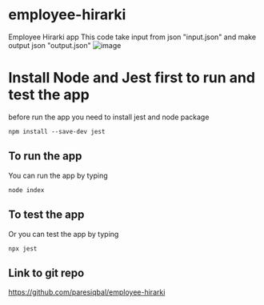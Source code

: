 # employee-hirarki
Employee Hirarki app
This code take input from json "input.json" and make output json "output.json"
![image](https://github.com/paresiqbal/employee-hirarki/assets/73816062/e6b7b808-def5-4a5c-bbba-37a5c162a544)

# Install Node and Jest first to run and test the app
before run the app you need to install jest and node package
```
npm install --save-dev jest
```

## To run the app
You can run the app by typing
```
node index
```

## To test the app
Or you can test the app by typing
```
npx jest
```

## Link to git repo
https://github.com/paresiqbal/employee-hirarki
